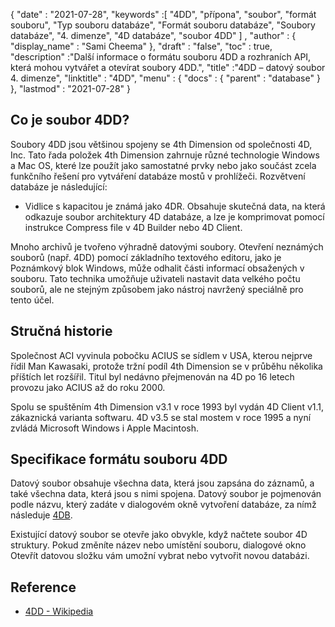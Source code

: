 {
  "date" : "2021-07-28",
  "keywords" :[ "4DD", "přípona", "soubor", "formát souboru", "Typ souboru databáze", "Formát souboru databáze", "Soubory databáze", "4. dimenze", "4D databáze", "soubor 4DD" ] ,
  "author" : {
    "display_name" : "Sami Cheema"
},
  "draft" : "false",
  "toc" : true,
  "description" :"Další informace o formátu souboru 4DD a rozhraních API, která mohou vytvářet a otevírat soubory 4DD.",
  "title" :"4DD – datový soubor 4. dimenze",
  "linktitle" : "4DD",
  "menu" : {
    "docs" : {
      "parent" : "database"
}
},
  "lastmod" : "2021-07-28"
}

## Co je soubor 4DD?

Soubory 4DD jsou většinou spojeny se 4th Dimension od společnosti 4D, Inc. Tato řada položek 4th Dimension zahrnuje různé technologie Windows a Mac OS, které lze použít jako samostatné prvky nebo jako součást zcela funkčního řešení pro vytváření databáze mostů v prohlížeči. Rozvětvení databáze je následující:

* Vidlice s kapacitou je známá jako 4DR. Obsahuje skutečná data, na která odkazuje soubor architektury 4D databáze, a lze je komprimovat pomocí instrukce Compress file v 4D Builder nebo 4D Client.

Mnoho archivů je tvořeno výhradně datovými soubory. Otevření neznámých souborů (např. 4DD) pomocí základního textového editoru, jako je Poznámkový blok Windows, může odhalit části informací obsažených v souboru. Tato technika umožňuje uživateli nastavit data velkého počtu souborů, ale ne stejným způsobem jako nástroj navržený speciálně pro tento účel.

## Stručná historie ##

Společnost ACI vyvinula pobočku ACIUS se sídlem v USA, kterou nejprve řídil Man Kawasaki, protože tržní podíl 4th Dimension se v průběhu několika příštích let rozšířil. Titul byl nedávno přejmenován na 4D po 16 letech provozu jako ACIUS až do roku 2000.

Spolu se spuštěním 4th Dimension v3.1 v roce 1993 byl vydán 4D Client v1.1, zákaznická varianta softwaru. 4D v3.5 se stal mostem v roce 1995 a nyní zvládá Microsoft Windows i Apple Macintosh.


## Specifikace formátu souboru 4DD ##

Datový soubor obsahuje všechna data, která jsou zapsána do záznamů, a také všechna data, která jsou s nimi spojena. Datový soubor je pojmenován podle názvu, který zadáte v dialogovém okně vytvoření databáze, za nímž následuje [4DB](/cs/database/4db/).

Existující datový soubor se otevře jako obvykle, když načtete soubor 4D struktury. Pokud změníte název nebo umístění souboru, dialogové okno Otevřít datovou složku vám umožní vybrat nebo vytvořit novou databázi.

## Reference ##

* [4DD - Wikipedia](https://en.m.wikipedia.org/wiki/4th_Dimension_(software))
